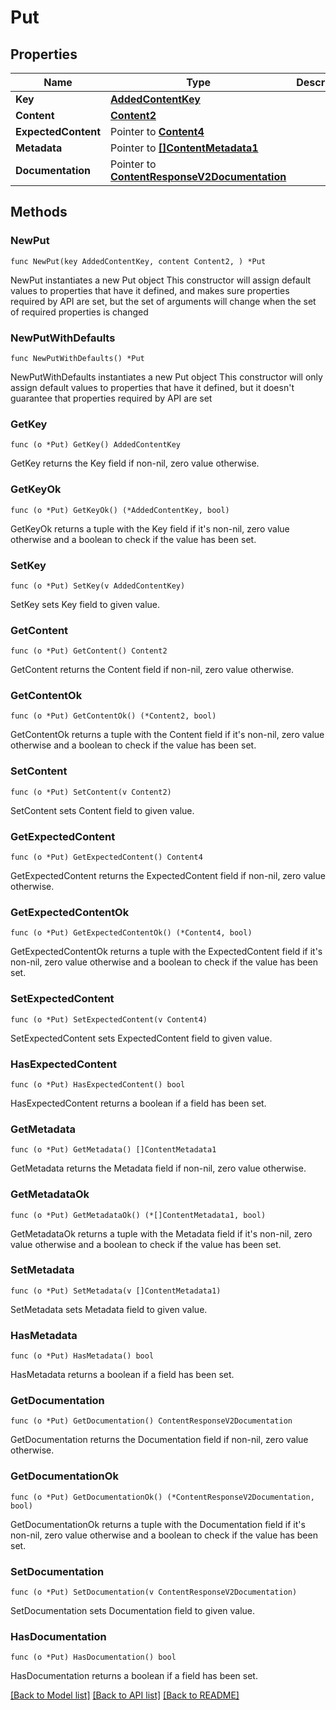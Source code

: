 # Put

## Properties

Name | Type | Description | Notes
------------ | ------------- | ------------- | -------------
**Key** | [**AddedContentKey**](AddedContentKey.md) |  | 
**Content** | [**Content2**](Content2.md) |  | 
**ExpectedContent** | Pointer to [**Content4**](Content4.md) |  | [optional] 
**Metadata** | Pointer to [**[]ContentMetadata1**](ContentMetadata1.md) |  | [optional] 
**Documentation** | Pointer to [**ContentResponseV2Documentation**](ContentResponseV2Documentation.md) |  | [optional] 

## Methods

### NewPut

`func NewPut(key AddedContentKey, content Content2, ) *Put`

NewPut instantiates a new Put object
This constructor will assign default values to properties that have it defined,
and makes sure properties required by API are set, but the set of arguments
will change when the set of required properties is changed

### NewPutWithDefaults

`func NewPutWithDefaults() *Put`

NewPutWithDefaults instantiates a new Put object
This constructor will only assign default values to properties that have it defined,
but it doesn't guarantee that properties required by API are set

### GetKey

`func (o *Put) GetKey() AddedContentKey`

GetKey returns the Key field if non-nil, zero value otherwise.

### GetKeyOk

`func (o *Put) GetKeyOk() (*AddedContentKey, bool)`

GetKeyOk returns a tuple with the Key field if it's non-nil, zero value otherwise
and a boolean to check if the value has been set.

### SetKey

`func (o *Put) SetKey(v AddedContentKey)`

SetKey sets Key field to given value.


### GetContent

`func (o *Put) GetContent() Content2`

GetContent returns the Content field if non-nil, zero value otherwise.

### GetContentOk

`func (o *Put) GetContentOk() (*Content2, bool)`

GetContentOk returns a tuple with the Content field if it's non-nil, zero value otherwise
and a boolean to check if the value has been set.

### SetContent

`func (o *Put) SetContent(v Content2)`

SetContent sets Content field to given value.


### GetExpectedContent

`func (o *Put) GetExpectedContent() Content4`

GetExpectedContent returns the ExpectedContent field if non-nil, zero value otherwise.

### GetExpectedContentOk

`func (o *Put) GetExpectedContentOk() (*Content4, bool)`

GetExpectedContentOk returns a tuple with the ExpectedContent field if it's non-nil, zero value otherwise
and a boolean to check if the value has been set.

### SetExpectedContent

`func (o *Put) SetExpectedContent(v Content4)`

SetExpectedContent sets ExpectedContent field to given value.

### HasExpectedContent

`func (o *Put) HasExpectedContent() bool`

HasExpectedContent returns a boolean if a field has been set.

### GetMetadata

`func (o *Put) GetMetadata() []ContentMetadata1`

GetMetadata returns the Metadata field if non-nil, zero value otherwise.

### GetMetadataOk

`func (o *Put) GetMetadataOk() (*[]ContentMetadata1, bool)`

GetMetadataOk returns a tuple with the Metadata field if it's non-nil, zero value otherwise
and a boolean to check if the value has been set.

### SetMetadata

`func (o *Put) SetMetadata(v []ContentMetadata1)`

SetMetadata sets Metadata field to given value.

### HasMetadata

`func (o *Put) HasMetadata() bool`

HasMetadata returns a boolean if a field has been set.

### GetDocumentation

`func (o *Put) GetDocumentation() ContentResponseV2Documentation`

GetDocumentation returns the Documentation field if non-nil, zero value otherwise.

### GetDocumentationOk

`func (o *Put) GetDocumentationOk() (*ContentResponseV2Documentation, bool)`

GetDocumentationOk returns a tuple with the Documentation field if it's non-nil, zero value otherwise
and a boolean to check if the value has been set.

### SetDocumentation

`func (o *Put) SetDocumentation(v ContentResponseV2Documentation)`

SetDocumentation sets Documentation field to given value.

### HasDocumentation

`func (o *Put) HasDocumentation() bool`

HasDocumentation returns a boolean if a field has been set.


[[Back to Model list]](../README.md#documentation-for-models) [[Back to API list]](../README.md#documentation-for-api-endpoints) [[Back to README]](../README.md)


